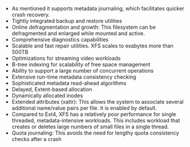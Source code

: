 * As mentioned it supports metadata journaling, which facilitates quicker crash recovery.
* Tightly integrated backup and restore utilities
* Online defragmentation and growth: This filesystem can be defragmented and enlarged while mounted and active.
* Comprehensive diagnostics capabilities
* Scalable and fast repair utilities. XFS scales to exabytes more than 500TB
* Optimizations for streaming video workloads
* B-tree indexing for scalability of free space management
* Ability to support a large number of concurrent operations
* Extensive run-time metadata consistency checking
* Sophisticated metadata read-ahead algorithms
* Delayed, Extent-based allocation
* Dynamically allocated inodes
* Extended attributes (xattr): This allows the system to associate several additional name/value pairs per file. It is enabled by default.
* Compared to Ext4, XFS has a relatively poor performance for single threaded, metadata-intensive workloads. This includes workload that creates or deletes large numbers of small files in a single thread.
* Quota journaling: This avoids the need for lengthy quota consistency checks after a crash
